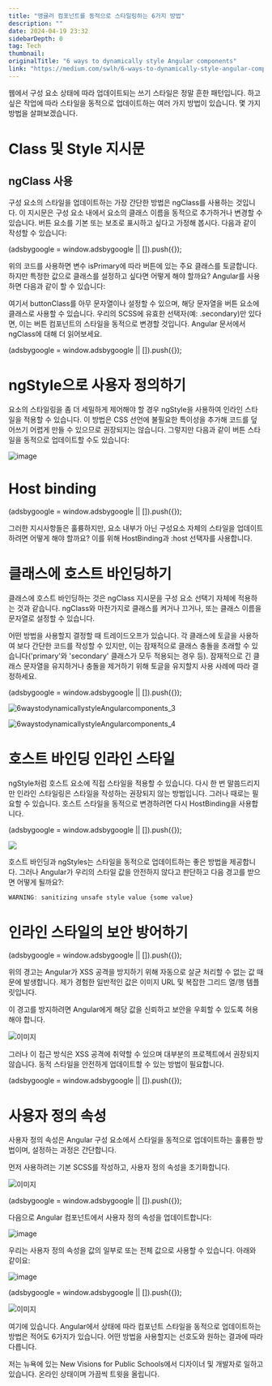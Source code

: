 ```yaml
---
title: "앵귤러 컴포넌트를 동적으로 스타일링하는 6가지 방법"
description: ""
date: 2024-04-19 23:32
sidebarDepth: 0
tag: Tech
thumbnail: 
originalTitle: "6 ways to dynamically style Angular components"
link: "https://medium.com/swlh/6-ways-to-dynamically-style-angular-components-b43e037852fa"
---
```



웹에서 구성 요소 상태에 따라 업데이트되는 쓰기 스타일은 정말 흔한 패턴입니다. 하고 싶은 작업에 따라 스타일을 동적으로 업데이트하는 여러 가지 방법이 있습니다. 몇 가지 방법을 살펴보겠습니다.

# Class 및 Style 지시문

## ngClass 사용

구성 요소의 스타일을 업데이트하는 가장 간단한 방법은 ngClass를 사용하는 것입니다. 이 지시문은 구성 요소 내에서 요소의 클래스 이름을 동적으로 추가하거나 변경할 수 있습니다. 버튼 요소를 기본 또는 보조로 표시하고 싶다고 가정해 봅시다. 다음과 같이 작성할 수 있습니다:

<!-- ui-log 수평형 -->
<ins class="adsbygoogle"
  style="display:block"
  data-ad-client="ca-pub-4877378276818686"
  data-ad-slot="9743150776"
  data-ad-format="auto"
  data-full-width-responsive="true"></ins>
<component is="script">
(adsbygoogle = window.adsbygoogle || []).push({});
</component>

위의 코드를 사용하면 변수 isPrimary에 따라 버튼에 있는 주요 클래스를 토글합니다. 하지만 특정한 값으로 클래스를 설정하고 싶다면 어떻게 해야 할까요? Angular를 사용하면 다음과 같이 할 수 있습니다:

여기서 buttonClass를 아무 문자열이나 설정할 수 있으며, 해당 문자열을 버튼 요소에 클래스로 사용할 수 있습니다. 우리의 SCSS에 유효한 선택자(예: .secondary)만 있다면, 이는 버튼 컴포넌트의 스타일을 동적으로 변경할 것입니다. Angular 문서에서 ngClass에 대해 더 읽어보세요.

<!-- ui-log 수평형 -->
<ins class="adsbygoogle"
  style="display:block"
  data-ad-client="ca-pub-4877378276818686"
  data-ad-slot="9743150776"
  data-ad-format="auto"
  data-full-width-responsive="true"></ins>
<component is="script">
(adsbygoogle = window.adsbygoogle || []).push({});
</component>

# ngStyle으로 사용자 정의하기

요소의 스타일링을 좀 더 세밀하게 제어해야 할 경우 ngStyle을 사용하여 인라인 스타일을 적용할 수 있습니다. 이 방법은 CSS 선언에 불필요한 특이성을 추가해 코드를 덮어쓰기 어렵게 만들 수 있으므로 권장되지는 않습니다. 그렇지만 다음과 같이 버튼 스타일을 동적으로 업데이트할 수도 있습니다:

![image](./img/6waystodynamicallystyleAngularcomponents_2.png)

# Host binding

<!-- ui-log 수평형 -->
<ins class="adsbygoogle"
  style="display:block"
  data-ad-client="ca-pub-4877378276818686"
  data-ad-slot="9743150776"
  data-ad-format="auto"
  data-full-width-responsive="true"></ins>
<component is="script">
(adsbygoogle = window.adsbygoogle || []).push({});
</component>

그러한 지시사항들은 훌륭하지만, 요소 내부가 아닌 구성요소 자체의 스타일을 업데이트하려면 어떻게 해야 할까요? 이를 위해 HostBinding과 :host 선택자를 사용합니다.

# 클래스에 호스트 바인딩하기

클래스에 호스트 바인딩하는 것은 ngClass 지시문을 구성 요소 선택기 자체에 적용하는 것과 같습니다. ngClass와 마찬가지로 클래스를 켜거나 끄거나, 또는 클래스 이름을 문자열로 설정할 수 있습니다.

어떤 방법을 사용할지 결정할 때 트레이드오프가 있습니다. 각 클래스에 토글을 사용하여 보다 간단한 코드를 작성할 수 있지만, 이는 잠재적으로 클래스 충돌을 초래할 수 있습니다('primary'와 'secondary' 클래스가 모두 적용되는 경우 등). 잠재적으로 긴 클래스 문자열을 유지하거나 충돌을 제거하기 위해 토글을 유지할지 사용 사례에 따라 결정하세요.

<!-- ui-log 수평형 -->
<ins class="adsbygoogle"
  style="display:block"
  data-ad-client="ca-pub-4877378276818686"
  data-ad-slot="9743150776"
  data-ad-format="auto"
  data-full-width-responsive="true"></ins>
<component is="script">
(adsbygoogle = window.adsbygoogle || []).push({});
</component>

![6waystodynamicallystyleAngularcomponents_3](./img/6waystodynamicallystyleAngularcomponents_3.png)

![6waystodynamicallystyleAngularcomponents_4](./img/6waystodynamicallystyleAngularcomponents_4.png)

# 호스트 바인딩 인라인 스타일

ngStyle처럼 호스트 요소에 직접 스타일을 적용할 수 있습니다. 다시 한 번 말씀드리지만 인라인 스타일링은 스타일을 작성하는 권장되지 않는 방법입니다. 그러나 때로는 필요할 수 있습니다. 호스트 스타일을 동적으로 변경하려면 다시 HostBinding을 사용합니다.

<!-- ui-log 수평형 -->
<ins class="adsbygoogle"
  style="display:block"
  data-ad-client="ca-pub-4877378276818686"
  data-ad-slot="9743150776"
  data-ad-format="auto"
  data-full-width-responsive="true"></ins>
<component is="script">
(adsbygoogle = window.adsbygoogle || []).push({});
</component>

<img src="./img/6waystodynamicallystyleAngularcomponents_5.png" />

호스트 바인딩과 ngStyles는 스타일을 동적으로 업데이트하는 좋은 방법을 제공합니다. 그러나 Angular가 우리의 스타일 값을 안전하지 않다고 판단하고 다음 경고를 받으면 어떻게 될까요?:

```js
WARNING: sanitizing unsafe style value {some value}
```

# 인라인 스타일의 보안 방어하기

<!-- ui-log 수평형 -->
<ins class="adsbygoogle"
  style="display:block"
  data-ad-client="ca-pub-4877378276818686"
  data-ad-slot="9743150776"
  data-ad-format="auto"
  data-full-width-responsive="true"></ins>
<component is="script">
(adsbygoogle = window.adsbygoogle || []).push({});
</component>

위의 경고는 Angular가 XSS 공격을 방지하기 위해 자동으로 살균 처리할 수 없는 값 때문에 발생합니다. 제가 경험한 일반적인 값은 이미지 URL 및 복잡한 그리드 열/행 템플릿입니다.

이 경고를 방지하려면 Angular에게 해당 값을 신뢰하고 보안을 우회할 수 있도록 허용해야 합니다.

![이미지](./img/6waystodynamicallystyleAngularcomponents_6.png)

그러나 이 접근 방식은 XSS 공격에 취약할 수 있으며 대부분의 프로젝트에서 권장되지 않습니다. 동적 스타일을 안전하게 업데이트할 수 있는 방법이 필요합니다.

<!-- ui-log 수평형 -->
<ins class="adsbygoogle"
  style="display:block"
  data-ad-client="ca-pub-4877378276818686"
  data-ad-slot="9743150776"
  data-ad-format="auto"
  data-full-width-responsive="true"></ins>
<component is="script">
(adsbygoogle = window.adsbygoogle || []).push({});
</component>

# 사용자 정의 속성

사용자 정의 속성은 Angular 구성 요소에서 스타일을 동적으로 업데이트하는 훌륭한 방법이며, 설정하는 과정은 간단합니다.

먼저 사용하려는 기본 SCSS를 작성하고, 사용자 정의 속성을 초기화합니다.

![이미지](./img/6waystodynamicallystyleAngularcomponents_7.png)

<!-- ui-log 수평형 -->
<ins class="adsbygoogle"
  style="display:block"
  data-ad-client="ca-pub-4877378276818686"
  data-ad-slot="9743150776"
  data-ad-format="auto"
  data-full-width-responsive="true"></ins>
<component is="script">
(adsbygoogle = window.adsbygoogle || []).push({});
</component>

다음으로 Angular 컴포넌트에서 사용자 정의 속성을 업데이트합니다:

![image](./img/6waystodynamicallystyleAngularcomponents_8.png)

우리는 사용자 정의 속성을 값의 일부로 또는 전체 값으로 사용할 수 있습니다. 아래와 같이요:

![image](./img/6waystodynamicallystyleAngularcomponents_9.png)

<!-- ui-log 수평형 -->
<ins class="adsbygoogle"
  style="display:block"
  data-ad-client="ca-pub-4877378276818686"
  data-ad-slot="9743150776"
  data-ad-format="auto"
  data-full-width-responsive="true"></ins>
<component is="script">
(adsbygoogle = window.adsbygoogle || []).push({});
</component>

![이미지](./img/6waystodynamicallystyleAngularcomponents_10.png)

여기에 있습니다. Angular에서 상태에 따라 컴포넌트 스타일을 동적으로 업데이트하는 방법은 적어도 6가지가 있습니다. 어떤 방법을 사용할지는 선호도와 원하는 결과에 따라 다릅니다.

저는 뉴욕에 있는 New Visions for Public Schools에서 디자이너 및 개발자로 일하고 있습니다. 온라인 상태이며 가끔씩 트윗을 올립니다.